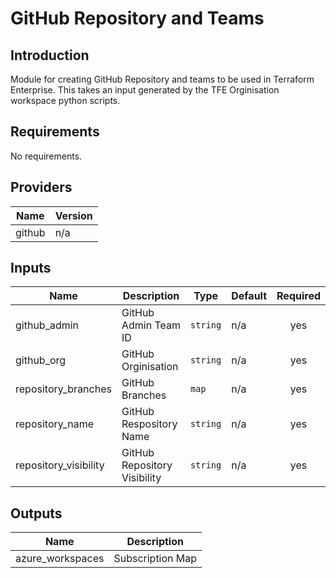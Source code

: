# GitHub Repository and Teams

## Introduction
Module for creating GitHub Repository and teams to be used in Terraform Enterprise.
This takes an input generated by the TFE Orginisation workspace python scripts.
<br />

<!--- BEGIN_TF_DOCS --->
## Requirements

No requirements.

## Providers

| Name | Version |
|------|---------|
| github | n/a |

## Inputs

| Name | Description | Type | Default | Required |
|------|-------------|------|---------|:--------:|
| github\_admin | GitHub Admin Team ID | `string` | n/a | yes |
| github\_org | GitHub Orginisation | `string` | n/a | yes |
| repository\_branches | GitHub Branches | `map` | n/a | yes |
| repository\_name | GitHub Respository Name | `string` | n/a | yes |
| repository\_visibility | GitHub Repository Visibility | `string` | n/a | yes |

## Outputs

| Name | Description |
|------|-------------|
| azure\_workspaces | Subscription Map |

<!--- END_TF_DOCS --->